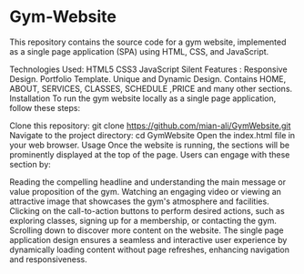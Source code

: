 # Gym-Website
This repository contains the source code for a gym website, implemented as a single page application (SPA) using HTML, CSS, and JavaScript.

Technologies Used:
HTML5
CSS3
JavaScript
Silent Features :
Responsive Design.
Portfolio Template.
Unique and Dynamic Design.
Contains HOME, ABOUT, SERVICES, CLASSES, SCHEDULE ,PRICE and many other sections.
Installation
To run the gym website locally as a single page application, follow these steps:

Clone this repository: git clone https://github.com/mian-ali/GymWebsite.git
Navigate to the project directory: cd GymWebsite
Open the index.html file in your web browser.
Usage
Once the website is running, the sections will be prominently displayed at the top of the page. Users can engage with these section by:

Reading the compelling headline and understanding the main message or value proposition of the gym.
Watching an engaging video or viewing an attractive image that showcases the gym's atmosphere and facilities.
Clicking on the call-to-action buttons to perform desired actions, such as exploring classes, signing up for a membership, or contacting the gym.
Scrolling down to discover more content on the website. The single page application design ensures a seamless and interactive user experience by dynamically loading content without page refreshes, enhancing navigation and responsiveness.
